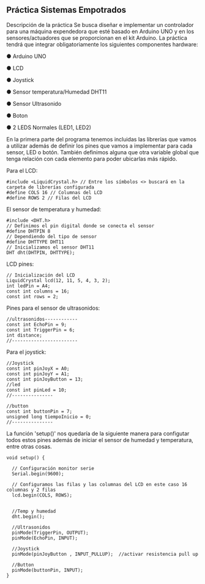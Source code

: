 ## Práctica Sistemas Empotrados
Descripción de la práctica
Se busca diseñar e implementar un controlador para una máquina expendedora que esté
basado en Arduino UNO y en los sensores/actuadores que se proporcionan en el kit Arduino.
La práctica tendrá que integrar obligatoriamente los siguientes componentes hardware:

● Arduino UNO

● LCD

● Joystick

● Sensor temperatura/Humedad DHT11

● Sensor Ultrasonido

● Boton

● 2 LEDS Normales (LED1, LED2)


En la primera parte del programa tenemos incluidas las librerías que vamos a utilizar además de definir los pines que vamos a implementar para cada sensor, LED o botón. También definimos alguna que otra variable global que tenga relación con cada elemento para poder ubicarlas más rápido.

Para el LCD:
```
#include <LiquidCrystal.h> // Entre los símbolos <> buscará en la carpeta de librerías configurada
#define COLS 16 // Columnas del LCD
#define ROWS 2 // Filas del LCD
```
El sensor de temperatura y humedad:
```
#include <DHT.h>
// Definimos el pin digital donde se conecta el sensor
#define DHTPIN 8
// Dependiendo del tipo de sensor
#define DHTTYPE DHT11
// Inicializamos el sensor DHT11
DHT dht(DHTPIN, DHTTYPE);

```
LCD pines:
```
// Inicialización del LCD
LiquidCrystal lcd(12, 11, 5, 4, 3, 2);
int ledPin = A4;
const int columns = 16;
const int rows = 2;
```

Pines para el sensor de ultrasonidos:
```
//ultrasonidos------------
const int EchoPin = 9;
const int TriggerPin = 6;
int distance;
//------------------------
```
Para el joystick:
```
//Joystick
const int pinJoyX = A0;
const int pinJoyY = A1;
const int pinJoyButton = 13;
//led
const int pinLed = 10;
//---------------
```
```
//button
const int buttonPin = 7;
unsigned long tiempoInicio = 0;
//---------------
```

La función 'setup()' nos quedaría de la siguiente manera para configutar todos estos pines además de iniciar el sensor de humedad y temperatura, entre otras cosas.
```
void setup() {

  // Configuración monitor serie
  Serial.begin(9600);

  // Configuramos las filas y las columnas del LCD en este caso 16 columnas y 2 filas
  lcd.begin(COLS, ROWS);


  //Temp y humedad
  dht.begin();

  //Ultrasonidos
  pinMode(TriggerPin, OUTPUT);
  pinMode(EchoPin, INPUT);

  //Joystick
  pinMode(pinJoyButton , INPUT_PULLUP);  //activar resistencia pull up

  //Button
  pinMode(buttonPin, INPUT);
}
```
